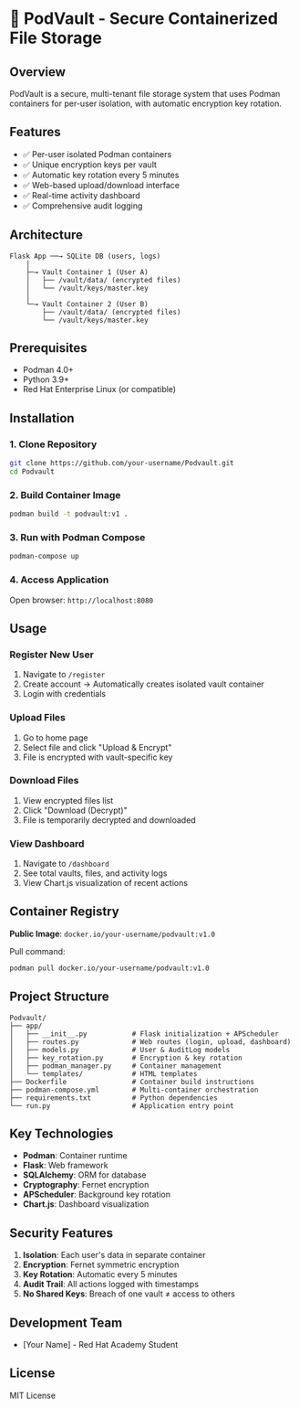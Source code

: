 # 🔐 PodVault - Secure Containerized File Storage

## Overview

PodVault is a secure, multi-tenant file storage system that uses Podman containers for per-user isolation, with automatic encryption key rotation.

## Features

- ✅ Per-user isolated Podman containers
- ✅ Unique encryption keys per vault
- ✅ Automatic key rotation every 5 minutes
- ✅ Web-based upload/download interface
- ✅ Real-time activity dashboard
- ✅ Comprehensive audit logging

## Architecture

```
Flask App ──→ SQLite DB (users, logs)
    │
    ├─→ Vault Container 1 (User A)
    │   ├── /vault/data/ (encrypted files)
    │   └── /vault/keys/master.key
    │
    └─→ Vault Container 2 (User B)
        ├── /vault/data/ (encrypted files)
        └── /vault/keys/master.key
```

## Prerequisites

- Podman 4.0+
- Python 3.9+
- Red Hat Enterprise Linux (or compatible)

## Installation

### 1. Clone Repository

```bash
git clone https://github.com/your-username/Podvault.git
cd Podvault
```

### 2. Build Container Image

```bash
podman build -t podvault:v1 .
```

### 3. Run with Podman Compose

```bash
podman-compose up
```

### 4. Access Application

Open browser: `http://localhost:8080`

## Usage

### Register New User

1. Navigate to `/register`
2. Create account → Automatically creates isolated vault container
3. Login with credentials

### Upload Files

1. Go to home page
2. Select file and click "Upload & Encrypt"
3. File is encrypted with vault-specific key

### Download Files

1. View encrypted files list
2. Click "Download (Decrypt)"
3. File is temporarily decrypted and downloaded

### View Dashboard

1. Navigate to `/dashboard`
2. See total vaults, files, and activity logs
3. View Chart.js visualization of recent actions

## Container Registry

**Public Image**: `docker.io/your-username/podvault:v1.0`

Pull command:

```bash
podman pull docker.io/your-username/podvault:v1.0
```

## Project Structure

```
Podvault/
├── app/
│   ├── __init__.py           # Flask initialization + APScheduler
│   ├── routes.py             # Web routes (login, upload, dashboard)
│   ├── models.py             # User & AuditLog models
│   ├── key_rotation.py       # Encryption & key rotation
│   ├── podman_manager.py     # Container management
│   └── templates/            # HTML templates
├── Dockerfile                # Container build instructions
├── podman-compose.yml        # Multi-container orchestration
├── requirements.txt          # Python dependencies
└── run.py                    # Application entry point
```

## Key Technologies

- **Podman**: Container runtime
- **Flask**: Web framework
- **SQLAlchemy**: ORM for database
- **Cryptography**: Fernet encryption
- **APScheduler**: Background key rotation
- **Chart.js**: Dashboard visualization

## Security Features

1. **Isolation**: Each user's data in separate container
2. **Encryption**: Fernet symmetric encryption
3. **Key Rotation**: Automatic every 5 minutes
4. **Audit Trail**: All actions logged with timestamps
5. **No Shared Keys**: Breach of one vault ≠ access to others

## Development Team

- [Your Name] - Red Hat Academy Student

## License

MIT License
